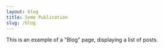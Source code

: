```yaml
---
layout: blog
title: Some Publication
slug: /blog
---
```


This is an example of a "Blog" page, displaying a list of posts.
<br />
